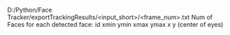 
D:/Python/Face Tracker/exportTrackingResults/<input_short>/<frame_num>.txt
Num of Faces
for each detected face:
id
xmin ymin xmax ymax
x y (center of eyes)